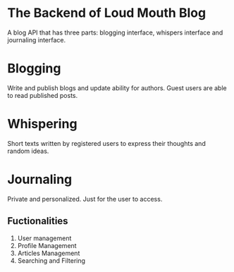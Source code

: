 # The Backend of Loud Mouth Blog
A blog API that has three parts: blogging interface, whispers interface and journaling interface.

# Blogging
Write and publish blogs and update ability for authors. Guest users are able to read published posts.

# Whispering
Short texts written by registered users to express their thoughts and random ideas.

# Journaling
Private and personalized. Just for the user to access.

## Fuctionalities
1. User management
2. Profile Management
3. Articles Management
4. Searching and Filtering